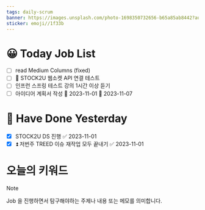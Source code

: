```yaml
---
tags: daily-scrum
banner: https://images.unsplash.com/photo-1698350732656-b65a85ab8442?auto=format&fit=crop&q=80&w=2837&ixlib=rb-4.0.3&ixid=M3wxMjA3fDB8MHxwaG90by1wYWdlfHx8fGVufDB8fHx8fA%3D%3D
sticker: emoji//1f33b
---
```

#  😀 Today Job List
- [ ] read Medium Columns (fixed)
- [ ] 🔼  STOCK2U 웹소켓 API 연결 테스트
- [ ] 인프런 스프링 테스트 강의 1시간 이상 듣기
- [ ] 아이디어 계획서 작성 🛫 2023-11-01 📅 2023-11-07 

# 🙂 Have Done Yesterday
- [x] STOCK2U DS 진행 ✅ 2023-11-01
- [x] ⏫  저번주 TREED 이슈 재작업 모두 끝내기 ✅ 2023-11-01

# 오늘의 키워드

> [!NOTE]
> Job 을 진행하면서 탐구해야하는 주제나 내용 또는 메모를 의미합니다.

